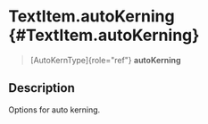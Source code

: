 TextItem.autoKerning {#TextItem.autoKerning}
====================

> [AutoKernType]{role="ref"} **autoKerning**

Description
-----------

Options for auto kerning.

